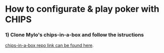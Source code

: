 # How to configurate & play poker with CHIPS
### 1) Clone Mylo's chips-in-a-box and follow the istructions
[chips-in-a-box repo link can be found here](https://github.com/proplatformers/chips-in-a-box).
